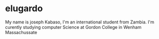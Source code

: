 # elugardo
My name is joseph Kabaso, I'm an international student from Zambia. I'm curently studying computer Science at Gordon College in Wenham Massachussate 
